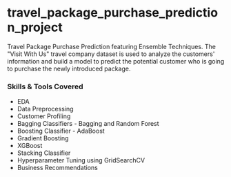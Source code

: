 # travel_package_purchase_prediction_project
Travel Package Purchase Prediction featuring Ensemble Techniques. The "Visit With Us" travel company dataset is used to analyze the customers' information and build a model to predict the potential customer who is going to purchase the newly introduced package.

### Skills & Tools Covered 
* EDA
* Data Preprocessing
* Customer Profiling
* Bagging Classifiers - Bagging and Random Forest
* Boosting Classifier - AdaBoost
* Gradient Boosting
* XGBoost
* Stacking Classifier
* Hyperparameter Tuning using GridSearchCV
* Business Recommendations
